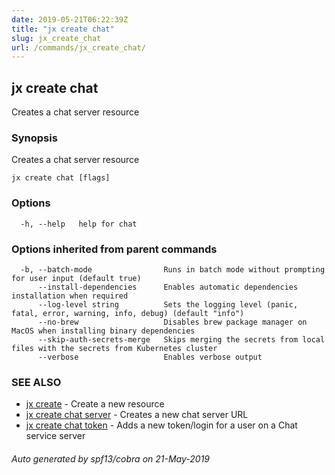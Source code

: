 ```yaml
---
date: 2019-05-21T06:22:39Z
title: "jx create chat"
slug: jx_create_chat
url: /commands/jx_create_chat/
---
```

## jx create chat

Creates a chat server resource

### Synopsis

Creates a chat server resource

```
jx create chat [flags]
```

### Options

```
  -h, --help   help for chat
```

### Options inherited from parent commands

```
  -b, --batch-mode                Runs in batch mode without prompting for user input (default true)
      --install-dependencies      Enables automatic dependencies installation when required
      --log-level string          Sets the logging level (panic, fatal, error, warning, info, debug) (default "info")
      --no-brew                   Disables brew package manager on MacOS when installing binary dependencies
      --skip-auth-secrets-merge   Skips merging the secrets from local files with the secrets from Kubernetes cluster
      --verbose                   Enables verbose output
```

### SEE ALSO

* [jx create](/commands/jx_create/)	 - Create a new resource
* [jx create chat server](/commands/jx_create_chat_server/)	 - Creates a new chat server URL
* [jx create chat token](/commands/jx_create_chat_token/)	 - Adds a new token/login for a user on a Chat service server

###### Auto generated by spf13/cobra on 21-May-2019
